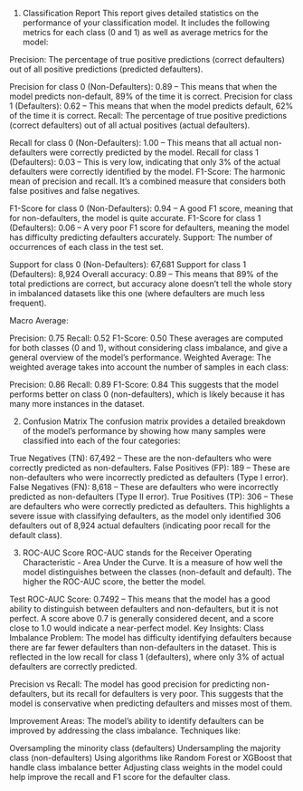             
1. Classification Report
This report gives detailed statistics on the performance of your classification model. It includes the following metrics for each class (0 and 1) as well as average metrics for the model:

Precision: The percentage of true positive predictions (correct defaulters) out of all positive predictions (predicted defaulters).

Precision for class 0 (Non-Defaulters): 0.89 – This means that when the model predicts non-default, 89% of the time it is correct.
Precision for class 1 (Defaulters): 0.62 – This means that when the model predicts default, 62% of the time it is correct.
Recall: The percentage of true positive predictions (correct defaulters) out of all actual positives (actual defaulters).

Recall for class 0 (Non-Defaulters): 1.00 – This means that all actual non-defaulters were correctly predicted by the model.
Recall for class 1 (Defaulters): 0.03 – This is very low, indicating that only 3% of the actual defaulters were correctly identified by the model.
F1-Score: The harmonic mean of precision and recall. It’s a combined measure that considers both false positives and false negatives.

F1-Score for class 0 (Non-Defaulters): 0.94 – A good F1 score, meaning that for non-defaulters, the model is quite accurate.
F1-Score for class 1 (Defaulters): 0.06 – A very poor F1 score for defaulters, meaning the model has difficulty predicting defaulters accurately.
Support: The number of occurrences of each class in the test set.

Support for class 0 (Non-Defaulters): 67,681
Support for class 1 (Defaulters): 8,924
Overall accuracy: 0.89 – This means that 89% of the total predictions are correct, but accuracy alone doesn’t tell the whole story in imbalanced datasets like this one (where defaulters are much less frequent).

Macro Average:

Precision: 0.75
Recall: 0.52
F1-Score: 0.50
These averages are computed for both classes (0 and 1), without considering class imbalance, and give a general overview of the model’s performance.
Weighted Average: The weighted average takes into account the number of samples in each class:

Precision: 0.86
Recall: 0.89
F1-Score: 0.84
This suggests that the model performs better on class 0 (non-defaulters), which is likely because it has many more instances in the dataset.

2. Confusion Matrix
The confusion matrix provides a detailed breakdown of the model’s performance by showing how many samples were classified into each of the four categories:

True Negatives (TN): 67,492 – These are the non-defaulters who were correctly predicted as non-defaulters.
False Positives (FP): 189 – These are non-defaulters who were incorrectly predicted as defaulters (Type I error).
False Negatives (FN): 8,618 – These are defaulters who were incorrectly predicted as non-defaulters (Type II error).
True Positives (TP): 306 – These are defaulters who were correctly predicted as defaulters.
This highlights a severe issue with classifying defaulters, as the model only identified 306 defaulters out of 8,924 actual defaulters (indicating poor recall for the default class).

3. ROC-AUC Score
ROC-AUC stands for the Receiver Operating Characteristic - Area Under the Curve. It is a measure of how well the model distinguishes between the classes (non-default and default). The higher the ROC-AUC score, the better the model.

Test ROC-AUC Score: 0.7492 – This means that the model has a good ability to distinguish between defaulters and non-defaulters, but it is not perfect. A score above 0.7 is generally considered decent, and a score close to 1.0 would indicate a near-perfect model.
Key Insights:
Class Imbalance Problem: The model has difficulty identifying defaulters because there are far fewer defaulters than non-defaulters in the dataset. This is reflected in the low recall for class 1 (defaulters), where only 3% of actual defaulters are correctly predicted.

Precision vs Recall: The model has good precision for predicting non-defaulters, but its recall for defaulters is very poor. This suggests that the model is conservative when predicting defaulters and misses most of them.

Improvement Areas: The model’s ability to identify defaulters can be improved by addressing the class imbalance. Techniques like:

Oversampling the minority class (defaulters)
Undersampling the majority class (non-defaulters)
Using algorithms like Random Forest or XGBoost that handle class imbalance better
Adjusting class weights in the model could help improve the recall and F1 score for the defaulter class.
